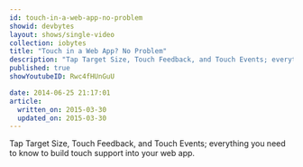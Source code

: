 ```yaml
---
id: touch-in-a-web-app-no-problem
showid: devbytes
layout: shows/single-video
collection: iobytes
title: "Touch in a Web App? No Problem"
description: "Tap Target Size, Touch Feedback, and Touch Events; everything you need to know to build touch support into your web app."
published: true
showYoutubeID: Rwc4fHUnGuU

date: 2014-06-25 21:17:01
article:
  written_on: 2015-03-30
  updated_on: 2015-03-30
---
```


Tap Target Size, Touch Feedback, and Touch Events; everything you need to know to build touch support into your web app.
